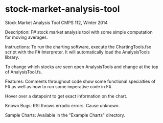 stock-market-analysis-tool
==========================

Stock Market Analysis Tool
CMPS 112, Winter 2014

Description:
F# stock market analysis tool with some simple computation for moving averages.

Instructions:
To run the charting software, execute the ChartingTools.fsx script with the F# Interpreter.
It will automatically load the AnalysisTools library.

To change which stocks are seen open AnalysisTools and change <symbolList> at the top of AnalysisTool.fs.


Features:
Comments throughout code show some functional specialties of F# as well as how to run some imperative code in F#.

Hover over a datapoint to get exact information on the chart.


Known Bugs:
RSI throws erradic errors. Cause unknown.


Sample Charts:
Available in the "Example Charts" directory.